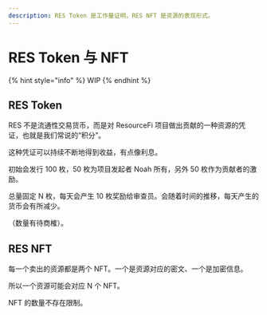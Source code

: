 ```yaml
---
description: RES Token 是工作量证明，RES NFT 是资源的表现形式。
---
```


# RES Token 与 NFT

{% hint style="info" %}
WIP
{% endhint %}

## RES Token

RES 不是流通性交易货币，而是对 ResourceFi 项目做出贡献的一种资源的凭证，也就是我们常说的“积分”。

这种凭证可以持续不断地得到收益，有点像利息。

初始会发行 100 枚，50 枚为项目发起者 Noah 所有，另外 50 枚作为贡献者的激励。

总量固定 N 枚，每天会产生 10 枚奖励给审查员。会随着时间的推移，每天产生的货币会有所减少。

（数量有待商榷）。

## RES NFT

每一个卖出的资源都是两个 NFT。一个是资源对应的密文、一个是加密信息。

所以一个资源可能会对应 N 个 NFT。

NFT 的数量不存在限制。

